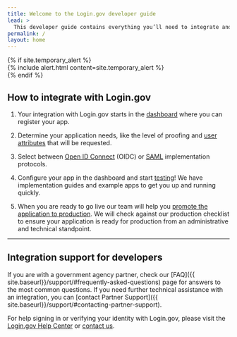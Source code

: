 ```yaml
---
title: Welcome to the Login.gov developer guide
lead: >
  This developer guide contains everything you’ll need to integrate and deploy your application with Login.gov.
permalink: /
layout: home
---
```


<div class="grid-container">
  <div class="desktop:grid-col-9 desktop:grid-offset-2 mobile:grid-col-auto mobile:padding-2">
    {% if site.temporary_alert %}
    <section class="usa-section" markdown="1">  
        {% include alert.html content=site.temporary_alert %}
    </section>
    {% endif %}
    <h2 class='margin-top-4'>How to integrate with Login.gov</h2>
    <ol class="usa-process-list usa-prose margin-bottom-4">
      <li class="usa-process-list__item">
        <p>
          Your integration with Login.gov starts in the <a href="https://developers.login.gov/testing/#using-the-sandbox" class="usa-link">dashboard</a> where you can register your app.
        </p>
      </li>
      <li class="usa-process-list__item">
        <p>
          Determine your application needs, like the level of proofing and <a href="{% link _pages/attributes.md %}" class="usa-link">user attributes</a> that will be requested.
        </p>
      </li>
      <li class="usa-process-list__item">
        <p>
          Select between <a href="{% link _pages/oidc/getting-started.md %}" class="usa-link">Open ID Connect</a> (OIDC) or <a href="{% link _pages/saml/getting-started.md %}" class="usa-link">SAML</a> implementation protocols.
        </p>
      </li>
      <li class="usa-process-list__item">
        <p>
          Configure your app in the dashboard and start <a href="{% link _pages/testing.md %}" class="usa-link">testing</a>! We have implementation guides and example apps to get you up and running quickly.
        </p>
      </li>
      <li class="usa-process-list__item">
        <p>
          When you are ready to go live our team will help you <a href="{% link _pages/production.md %}" class="usa-link">promote the application to production</a>. We will check against our production checklist to ensure your application is ready for production from an administrative and technical standpoint.
        </p>
      </li>
    </ol>
    <hr class="text-primary-light border-solid measure-5 margin-x-0">
    <section class="usa-section usa-prose padding-top-5">
      <h2>Integration support for developers</h2>
      <p class="measure-5 margin-x-0" markdown="1">
        If you are with a government agency partner, check our [FAQ]({{ site.baseurl}}/support/#frequently-asked-questions) page for answers to the most common questions. If you need further technical assistance with an integration, you can [contact Partner Support]({{ site.baseurl}}/support/#contacting-partner-support).
      </p>
      <p class="measure-5 margin-x-0">
        For help signing in or verifying your identity with Login.gov, please visit the <a href="https://login.gov/help/" class="usa-link">Login.gov Help Center</a> or <a href="https://login.gov/contact/" class="usa-link">contact us</a>.
      </p>
    </section>
  </div>
</div>
